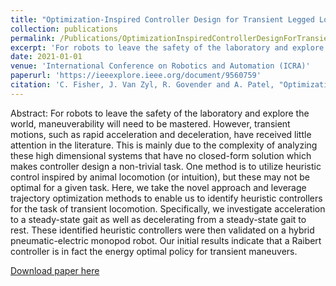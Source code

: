```yaml
---
title: "Optimization-Inspired Controller Design for Transient Legged Locomotion"
collection: publications
permalink: /Publications/OptimizationInspiredControllerDesignForTransientLocomotion
excerpt: 'For robots to leave the safety of the laboratory and explore the world, maneuverability will need to be mastered. However, transient motions, such as rapid acceleration and deceleration, have received little attention in the literature. This is mainly due to the complexity of analyzing these high dimensional systems that have no closed-form solution which makes controller design a non-trivial task. One method is to utilize heuristic control inspired by animal locomotion (or intuition), but these may not be optimal for a given task. Here, we take the novel approach and leverage trajectory optimization methods to enable us to identify heuristic controllers for the task of transient locomotion. Specifically, we investigate acceleration to a steady-state gait as well as decelerating from a steady-state gait to rest. These identified heuristic controllers were then validated on a hybrid pneumatic-electric monopod robot. Our initial results indicate that a Raibert controller is in fact the energy optimal policy for transient maneuvers.'
date: 2021-01-01
venue: 'International Conference on Robotics and Automation (ICRA)'
paperurl: 'https://ieeexplore.ieee.org/document/9560759'
citation: 'C. Fisher, J. Van Zyl, R. Govender and A. Patel, "Optimization-Inspired Controller Design for Transient Legged Locomotion," 2021 IEEE International Conference on Robotics and Automation (ICRA), China, 2021, pp. 8345-8351, doi: 10.1109/ICRA48506.2021.9560759.'
---
```

Abstract: For robots to leave the safety of the laboratory and explore the world, maneuverability will need to be mastered. However, transient motions, such as rapid acceleration and deceleration, have received little attention in the literature. This is mainly due to the complexity of analyzing these high dimensional systems that have no closed-form solution which makes controller design a non-trivial task. One method is to utilize heuristic control inspired by animal locomotion (or intuition), but these may not be optimal for a given task. Here, we take the novel approach and leverage trajectory optimization methods to enable us to identify heuristic controllers for the task of transient locomotion. Specifically, we investigate acceleration to a steady-state gait as well as decelerating from a steady-state gait to rest. These identified heuristic controllers were then validated on a hybrid pneumatic-electric monopod robot. Our initial results indicate that a Raibert controller is in fact the energy optimal policy for transient maneuvers.

[Download paper here](http://Callen-Fisher.github.io/Publications/OptimizationInspiredControllerDesignForTransientLocomotion.pdf)


